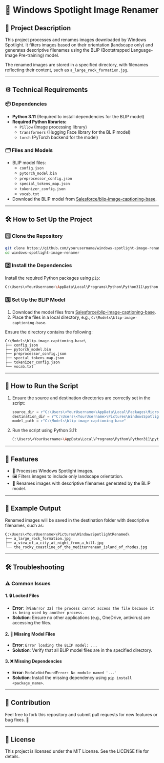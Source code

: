 # 🌟 Windows Spotlight Image Renamer

## 🎯 Project Description

This project processes and renames images downloaded by Windows Spotlight. It filters images based on their orientation (landscape only) and generates descriptive filenames using the BLIP (Bootstrapped Language-Image Pre-training) model.

The renamed images are stored in a specified directory, with filenames reflecting their content, such as `a_large_rock_formation.jpg`.

---

## ⚙️ Technical Requirements

### 📦 Dependencies

- **Python 3.11** (Required to install dependencies for the BLIP model)
- **Required Python libraries:**
  - `Pillow` (Image processing library)
  - `transformers` (Hugging Face library for the BLIP model)
  - `torch` (PyTorch backend for the model)

### 🗂️ Files and Models
- BLIP model files:
  - `config.json`
  - `pytorch_model.bin`
  - `preprocessor_config.json`
  - `special_tokens_map.json`
  - `tokenizer_config.json`
  - `vocab.txt`
- Download the BLIP model from [Salesforce/blip-image-captioning-base](https://huggingface.co/Salesforce/blip-image-captioning-base).

---

## 🛠️ How to Set Up the Project

### 1️⃣ Clone the Repository
```bash
git clone https://github.com/yourusername/windows-spotlight-image-renamer.git
cd windows-spotlight-image-renamer
```

### 2️⃣ Install the Dependencies
Install the required Python packages using `pip`:
```bash
C:\Users\<YourUsername>\AppData\Local\Programs\Python\Python311\python.exe -m pip install Pillow transformers torch
```

### 3️⃣ Set Up the BLIP Model
1. Download the model files from [Salesforce/blip-image-captioning-base](https://huggingface.co/Salesforce/blip-image-captioning-base).
2. Place the files in a local directory, e.g., `C:\Models\blip-image-captioning-base`.

Ensure the directory contains the following:
```
C:\Models\blip-image-captioning-base\
├── config.json
├── pytorch_model.bin
├── preprocessor_config.json
├── special_tokens_map.json
├── tokenizer_config.json
└── vocab.txt
```

---

## 🚀 How to Run the Script

1. Ensure the source and destination directories are correctly set in the script:
   ```python
   source_dir = r"C:\Users\<YourUsername>\AppData\Local\Packages\Microsoft.Windows.ContentDeliveryManager_cw5n1h2txyewy\LocalState\Assets"
   destination_dir = r"C:\Users\<YourUsername>\Pictures\WindowsSpotlightRenamed"
   model_path = r"C:\Models\blip-image-captioning-base"
   ```

2. Run the script using Python 3.11:
   ```bash
   C:\Users\<YourUsername>\AppData\Local\Programs\Python\Python311\python.exe SaveSpotlightImages.py
   ```

---

## 🌈 Features
- 📂 Processes Windows Spotlight images.
- 🖼️ Filters images to include only landscape orientation.
- 📝 Renames images with descriptive filenames generated by the BLIP model.

---

## 📸 Example Output
Renamed images will be saved in the destination folder with descriptive filenames, such as:
```
C:\Users\<YourUsername>\Pictures\WindowsSpotlightRenamed\
├── a_large_rock_formation.jpg
├── a_view_of_a_city_at_night_from_a_hill.jpg
└── the_rocky_coastline_of_the_mediterranean_island_of_rhodes.jpg
```

---

## 🛠️ Troubleshooting

### ⚠️ Common Issues

#### 1. 🔒 Locked Files
- **Error**: `[WinError 32] The process cannot access the file because it is being used by another process.`
- **Solution**: Ensure no other applications (e.g., OneDrive, antivirus) are accessing the files.

#### 2. 📁 Missing Model Files
- **Error**: `Error loading the BLIP model: ...`
- **Solution**: Verify that all BLIP model files are in the specified directory.

#### 3. ❌ Missing Dependencies
- **Error**: `ModuleNotFoundError: No module named '...'`
- **Solution**: Install the missing dependency using `pip install <package_name>`.

---

## 🤝 Contribution
Feel free to fork this repository and submit pull requests for new features or bug fixes. 🌟

---

## 📜 License
This project is licensed under the MIT License. See the LICENSE file for details.
